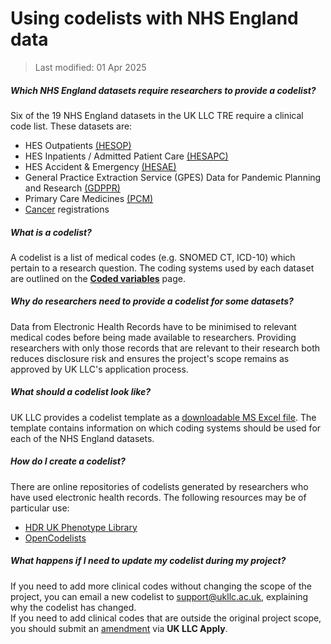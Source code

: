 # Using codelists with NHS England data
>Last modified: 01 Apr 2025

##### Which NHS England datasets require researchers to provide a codelist?
Six of the 19 NHS England datasets in the UK LLC TRE require a clinical code list. These datasets are:  
* HES Outpatients [(HESOP)](../HES%20datasets/OP/HESOP.ipynb)
* HES Inpatients / Admitted Patient Care [(HESAPC)](../../NHS_England/HES%20datasets/APC/HESAPC.ipynb)
* HES Accident & Emergency [(HESAE)](../HES%20datasets/AE/HESAE.ipynb)
* General Practice Extraction Service (GPES) Data for Pandemic Planning and Research [(GDPPR)](../Primary_care_datasets/GDPPR/GDPPR.ipynb)
* Primary Care Medicines [(PCM)](../Other%20datasets/PCM/PCM.ipynb)
* [Cancer](../Registration%20datasets/CANCER/CANCER.ipynb) registrations

##### What is a codelist?
A codelist is a list of medical codes (e.g. SNOMED CT, ICD-10) which pertain to a research question. The coding systems used by each dataset are outlined on the [**Coded variables**](../Coding/coding_intro.md) page.

##### Why do researchers need to provide a codelist for some datasets?
Data from Electronic Health Records have to be minimised to relevant medical codes before being made available to researchers. Providing researchers with only those records that are relevant to their research both reduces disclosure risk and ensures the project's scope remains as approved by UK LLC's application process.

##### What should a codelist look like?
UK LLC provides a codelist template as a [downloadable MS Excel file](https://apply.ukllc.ac.uk/apply/view_document/codelist_template/). The template contains information on which coding systems should be used for each of the NHS England datasets.

##### How do I create a codelist?
There are online repositories of codelists generated by researchers who have used electronic health records. The following resources may be of particular use:
* [HDR UK Phenotype Library](https://phenotypes.healthdatagateway.org/)
* [OpenCodelists](https://www.opencodelists.org/)  

##### What happens if I need to update my codelist during my project?
If you need to add more clinical codes without changing the scope of the project, you can email a new codelist to [support@ukllc.ac.uk](mailto:support@ukllc.ac.uk), explaining why the codelist has changed.  
If you need to add clinical codes that are outside the original project scope, you should submit an [amendment](../../../user_guide/RequestingAnAmendment.md) via **UK LLC Apply**. 




